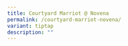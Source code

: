 ```yaml
---
title: Courtyard Marriot @ Novena
permalink: /courtyard-marriot-novena/
variant: tiptap
description: ""
---
```

